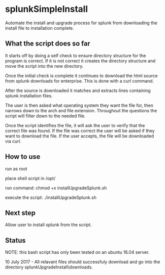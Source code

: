 # splunkSimpleInstall
Automate the install and upgrade process for splunk from downloading the install file to installation complete.

## What the script does so far
It starts off by doing a self check to ensure directory structure for the program is correct.
If it is not correct it creates the directory structure and move the script into the new directory.

Once the initial check is complete it continues to download the html source from splunk downloads for enterprise.
This is done with a curl command.

After the source is downloaded it matches and extracts lines containing splunk installation files.

The user is then asked what operating system they want the file for, then narrows down to the arch and file extension.
Throughout the questions the script will filter down to the needed file.

Once the script identifies the file, it will ask the user to verify that the correct file was found.
If the file was correct the user will be asked if they want to download the file.
If the user accepts, the file will be downloaded via curl.


## How to use
run as root

place shell script in /opt/

run command: chmod +x installUpgradeSplunk.sh

execute the script: ./installUpgradeSplunk.sh


## Next step
Allow user to install splunk from the script.


## Status
NOTE: this bash script has only been tested on an ubuntu 16.04 server.

10 July 2017 - All relavant files should successfuly download and go into the directory splunkUpgradeInstall\downloads.
